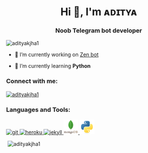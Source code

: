 <h1 align="center">Hi 👋, I'm ᴀᴅɪᴛʏᴀ</h1>
<h3 align="center">Noob Telegram bot developer</h3>

<p align="left"> <img src="https://komarev.com/ghpvc/?username=adityakjha1&label=Profile%20views&color=0e75b6&style=flat" alt="adityakjha1" /> </p>

- 🔭 I’m currently working on [Zen bot](t.me/zenxrobot)

- 🌱 I’m currently learning **Python**

<h3 align="left">Connect with me:</h3>
<p align="left">
<a href="https://instagram.com/adityakjha1" target="blank"><img align="center" src="https://raw.githubusercontent.com/rahuldkjain/github-profile-readme-generator/master/src/images/icons/Social/instagram.svg" alt="adityakjha1" height="30" width="40" /></a>
</p>

<h3 align="left">Languages and Tools:</h3>
<p align="left"> <a href="https://git-scm.com/" target="_blank" rel="noreferrer"> <img src="https://www.vectorlogo.zone/logos/git-scm/git-scm-icon.svg" alt="git" width="40" height="40"/> </a> <a href="https://heroku.com" target="_blank" rel="noreferrer"> <img src="https://www.vectorlogo.zone/logos/heroku/heroku-icon.svg" alt="heroku" width="40" height="40"/> </a> <a href="https://jekyllrb.com/" target="_blank" rel="noreferrer"> <img src="https://www.vectorlogo.zone/logos/jekyllrb/jekyllrb-icon.svg" alt="jekyll" width="40" height="40"/> </a> <a href="https://www.mongodb.com/" target="_blank" rel="noreferrer"> <img src="https://raw.githubusercontent.com/devicons/devicon/master/icons/mongodb/mongodb-original-wordmark.svg" alt="mongodb" width="40" height="40"/> </a> <a href="https://www.python.org" target="_blank" rel="noreferrer"> <img src="https://raw.githubusercontent.com/devicons/devicon/master/icons/python/python-original.svg" alt="python" width="40" height="40"/> </a> </p>

<p>&nbsp;<img align="center" src="https://github-readme-stats.vercel.app/api?username=adityakjha1&show_icons=true&locale=en" alt="adityakjha1" /></p>


